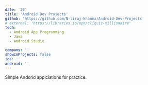 ```yaml
---
date: '20'
title: 'Android Dev Projects'
github: 'https://github.com/N-liraj-khanna/Android-Dev-Projects'
# external: 'https://libraries.io/npm/cliquiz-millionaire'
tech:
  - Android App Programming
  - Java
  - Android Studio

company: ''
showInProjects: false
ios: ''
android: ''
---
```


Simple Andorid applciations for practice.
